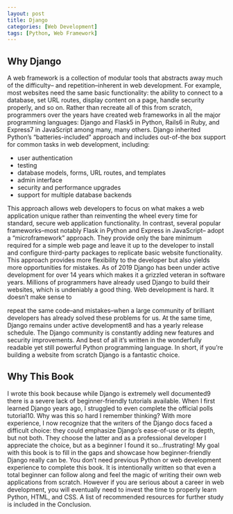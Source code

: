 ```yaml
---
layout: post
title: Django
categories: [Web Development]
tags: [Python, Web Framework]
---
```


## Why Django

A web framework is a collection of modular tools that abstracts away much of the difficulty–
and repetition–inherent in web development. For example, most websites need the same basic
functionality: the ability to connect to a database, set URL routes, display content on a page,
handle security properly, and so on. Rather than recreate all of this from scratch, programmers
over the years have created web frameworks in all the major programming languages: Django
and Flask5 in Python, Rails6 in Ruby, and Express7 in JavaScript among many, many others.
Django inherited Python’s “batteries-included” approach and includes out-of-the box support
for common tasks in web development, including:

* user authentication
* testing
* database models, forms, URL routes, and templates
* admin interface
* security and performance upgrades
* support for multiple database backends

This approach allows web developers to focus on what makes a web application unique rather
than reinventing the wheel every time for standard, secure web application functionality.
In contrast, several popular frameworks–most notably Flask in Python and Express in JavaScript–
adopt a “microframework” approach. They provide only the bare minimum required for a simple
web page and leave it up to the developer to install and configure third-party packages to
replicate basic website functionality. This approach provides more flexibility to the developer
but also yields more opportunities for mistakes.
As of 2019 Django has been under active development for over 14 years which makes it a grizzled
veteran in software years. Millions of programmers have already used Django to build their
websites, which is undeniably a good thing. Web development is hard. It doesn’t make sense to

repeat the same code–and mistakes–when a large community of brilliant developers has already
solved these problems for us.
At the same time, Django remains under active development8 and has a yearly release schedule.
The Django community is constantly adding new features and security improvements. And best
of all it’s written in the wonderfully readable yet still powerful Python programming language. In
short, if you’re building a website from scratch Django is a fantastic choice.

## Why This Book
I wrote this book because while Django is extremely well documented9 there is a severe lack of
beginner-friendly tutorials available. When I first learned Django years ago, I struggled to even
complete the official polls tutorial10. Why was this so hard I remember thinking?
With more experience, I now recognize that the writers of the Django docs faced a difficult
choice: they could emphasize Django’s ease-of-use or its depth, but not both. They choose
the latter and as a professional developer I appreciate the choice, but as a beginner I found it
so…frustrating! My goal with this book is to fill in the gaps and showcase how beginner-friendly
Django really can be.
You don’t need previous Python or web development experience to complete this book. It is
intentionally written so that even a total beginner can follow along and feel the magic of writing
their own web applications from scratch. However if you are serious about a career in web
development, you will eventually need to invest the time to properly learn Python, HTML, and
CSS. A list of recommended resources for further study is included in the Conclusion.
